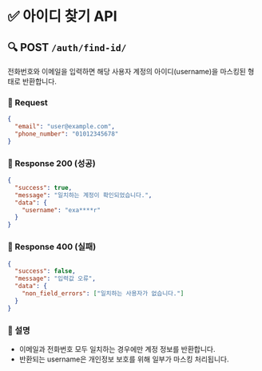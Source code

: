 # ✅ 아이디 찾기 API

## 🔍 POST `/auth/find-id/`

전화번호와 이메일을 입력하면 해당 사용자 계정의 아이디(username)을 마스킹된 형태로 반환합니다.

### 🔸 Request

```json
{
  "email": "user@example.com",
  "phone_number": "01012345678"
}
```

### 🔹 Response 200 (성공)

```json
{
  "success": true,
  "message": "일치하는 계정이 확인되었습니다.",
  "data": {
    "username": "exa****r"
  }
}
```

### 🔹 Response 400 (실패)

```json
{
  "success": false,
  "message": "입력값 오류",
  "data": {
    "non_field_errors": ["일치하는 사용자가 없습니다."]
  }
}
```

### 🔖 설명

* 이메일과 전화번호 모두 일치하는 경우에만 계정 정보를 반환합니다.
* 반환되는 username은 개인정보 보호를 위해 일부가 마스킹 처리됩니다.
